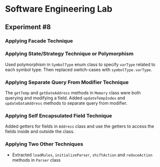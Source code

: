 # Software Engineering Lab

## Experiment #8

### Applying Facade Technique

### Applying State/Strategy Technique or Polymorphism

Used polymorphism in `SymbolType` enum class to specify `varType` related to each symbol type.
Then replaced switch-cases with `symbolType.varType`.

### Applying Separate Query From Modifier Technique

The `getTemp` and `getDateAddress` methods in `Memory` class were both querying and modifying a field.
Added `updateTempIndex` and `updateDataAddress` methods to separate query from modifier.

### Applying Self Encapsulated Field Technique

Added getters for fields in `Address` class and use the getters to access the fields inside and outside the class.

### Applying Two Other Techniques

- Extracted `loadRules`, `initializeParser`, `shiftAction` and `reduceAction` methods in `Parser` class
